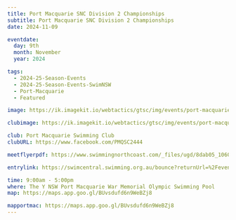 ```yaml
---
title: Port Macquarie SNC Division 2 Championships
subtitle: Port Macquarie SNC Division 2 Championships
date: 2024-11-09

eventdate:
  day: 9th
  month: November
  year: 2024

tags:
  - 2024-25-Season-Events
  - 2024-25-Season-Events-SwimNSW
  - Port-Macquarie
  - Featured

image: https://ik.imagekit.io/webtactics/gtsc/img/events/port-macquarie-swimming-club-600x400.jpg

clubimage: https://ik.imagekit.io/webtactics/gtsc/img/events/port-macquarie-swimming-club-600x400.jpg

club: Port Macquarie Swimming Club
clubURL: https://www.facebook.com/PMQSC2444

meetflyerpdf: https://www.swimmingnorthcoast.com/_files/ugd/8dab05_10606538057a45ea9da83dc32b883e34.pdf

entrylink: https://swimcentral.swimming.org.au/bounce?returnUrl=%2Fevents%2F48d696a6-ed77-ef11-ac20-00224893fd9b%2Fdetail

time: 9:00am - 5:00pm
where: The Y NSW Port Macquarie War Memorial Olympic Swimming Pool
map: https://maps.app.goo.gl/BUvsdufd6n9WeBZj8

mapportmac: https://maps.app.goo.gl/BUvsdufd6n9WeBZj8
---
```





